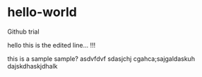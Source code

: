 # hello-world
Github trial



hello this is the edited line... !!!

this is a sample
sample?
asdvfdvf
sdasjchj
cgahca;sajgaldaskuh
dajskdhaskjdhalk